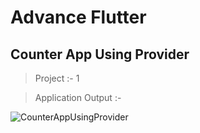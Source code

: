 # Advance Flutter

## Counter App Using Provider

> Project :- 1

> Application Output :- 

![CounterAppUsingProvider](https://github.com/hetmangukiya2207/Advance_Flutter/assets/114165239/272bc116-7dbc-44fd-9432-38f0a7a17f88)
